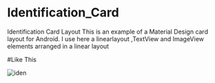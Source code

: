 # Identification_Card
Identification Card Layout This is an example of a Material Design card layout for Android. I use here a linearlayout ,TextView and ImageView elements arranged in a linear layout

#Like This


![iden](https://user-images.githubusercontent.com/93487949/223858687-c203e8f7-bb57-4ad5-a427-5decdb62764e.PNG)
